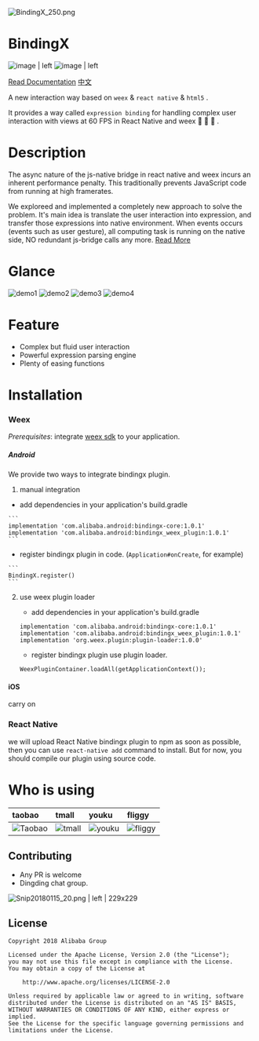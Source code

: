 
![BindingX_250.png](https://img.alicdn.com/tfs/TB1ZG58bb1YBuNjSszeXXablFXa-400-400.png "")

# BindingX

![image | left](https://img.shields.io/badge/PRs-welcome-brightgreen.svg "")
![image | left](https://img.shields.io/badge/license-Apache--2.0-brightgreen.svg "")

[Read Documentation](https://alibaba.github.io/bindingx/guide/introduce)
[中文](https://github.com/alibaba/bindingx/blob/master/README_cn.md)

A new interaction way based on `weex` & `react native` & `html5` .

It provides a way called `expression binding` for handling complex user interaction with views at 60 FPS in React Native and weex :tada: :tada: :tada: .

# Description

The async nature of the js-native bridge in react native and weex incurs an inherent performance penalty. This traditionally prevents JavaScript code from running at high framerates.

We exploreed and implemented a completely new approach to solve the problem. It's main idea is translate the user interaction into expression, and transfer those expressions into native environment. When events occurs (events such as user gesture), all computing task is running on the native side, NO redundant js-bridge calls any more. [Read More](https://alibaba.github.io/bindingx/guide/introduce)

# Glance

![demo1](https://gw.alicdn.com/tfs/TB1fES5bhGYBuNjy0FnXXX5lpXa-320-563.gif)
![demo2](https://gw.alicdn.com/tfs/TB1hOaKbbGYBuNjy0FoXXciBFXa-320-563.gif)
![demo3](https://gw.alicdn.com/tfs/TB1LCmUbkyWBuNjy0FpXXassXXa-320-563.gif)
![demo4](https://gw.alicdn.com/tfs/TB1FRGZbeuSBuNjy1XcXXcYjFXa-320-563.gif)

# Feature

* Complex but fluid user interaction
* Powerful expression parsing engine
* Plenty of easing functions


# Installation

### Weex

*Prerequisites*: integrate [weex sdk](https://github.com/apache/incubator-weex) to your application.

##### Android

We provide two ways to integrate bindingx plugin.

 1. manual integration

   * add dependencies in your application's build.gradle

    ```
    implementation 'com.alibaba.android:bindingx-core:1.0.1'
    implementation 'com.alibaba.android:bindingx_weex_plugin:1.0.1'
    ```

   * register bindingx plugin in code. (`Application#onCreate`, for example)

    ```
    BindingX.register()
    ```

 2. use weex plugin loader

    * add dependencies in your application's build.gradle

    ```
    implementation 'com.alibaba.android:bindingx-core:1.0.1'
    implementation 'com.alibaba.android:bindingx_weex_plugin:1.0.1'
    implementation 'org.weex.plugin:plugin-loader:1.0.0'
    ```

    * register bindingx plugin use plugin loader.

    ```
    WeexPluginContainer.loadAll(getApplicationContext());
    ```

#### iOS
carry on

### React Native

we will upload React Native bindingx plugin to npm as soon as possible, then you can use `react-native add` command to install. But for now, you should compile our plugin using source code.

# Who is using

| taobao | tmall | youku | fliggy |
| :--- | :--- | :--- | :--- |
| ![Taobao](https://img.alicdn.com/tfs/TB1N.thdzuhSKJjSspjXXci8VXa-256-256.png_60x60.jpg "") | ![tmall](https://img.alicdn.com/tps/TB15a7wOFXXXXcgXVXXXXXXXXXX-256-256.png_60x60.jpg "") | ![youku](https://img.alicdn.com/tfs/TB1jjyxhwoQMeJjy1XaXXcSsFXa-256-256.png_60x60.jpg "") | ![fliggy](https://img.alicdn.com/tfs/TB11rPqRXXXXXc_apXXXXXXXXXX-256-256.png_60x60.jpg "") |


## Contributing
* Any PR is welcome
* Dingding chat group.


![Snip20180115_20.png | left | 229x229](https://gw.alipayobjects.com/zos/skylark/fcc2b92e-06c2-4d8f-88ff-5cfb983735bf/2018/png/dfae0a43-4ecb-4f62-a5fb-d3f092cad66a.png "")

## License
```
Copyright 2018 Alibaba Group

Licensed under the Apache License, Version 2.0 (the "License");
you may not use this file except in compliance with the License.
You may obtain a copy of the License at

    http://www.apache.org/licenses/LICENSE-2.0

Unless required by applicable law or agreed to in writing, software
distributed under the License is distributed on an "AS IS" BASIS,
WITHOUT WARRANTIES OR CONDITIONS OF ANY KIND, either express or implied.
See the License for the specific language governing permissions and
limitations under the License.
```
